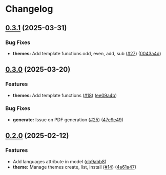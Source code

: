 # Changelog

## [0.3.1](https://github.com/germainlefebvre4/cvwonder/compare/v0.3.0...v0.3.1) (2025-03-31)


### Bug Fixes

* **themes:** Add template functions odd, even, add, sub ([#27](https://github.com/germainlefebvre4/cvwonder/issues/27)) ([0043a4d](https://github.com/germainlefebvre4/cvwonder/commit/0043a4d913f0bc636d6c64a5dd7fcf4f41723194))

## [0.3.0](https://github.com/germainlefebvre4/cvwonder/compare/v0.2.0...v0.3.0) (2025-03-20)


### Features

* **themes:** Add template functions ([#18](https://github.com/germainlefebvre4/cvwonder/issues/18)) ([ee09a4b](https://github.com/germainlefebvre4/cvwonder/commit/ee09a4b4da164c8b290180ec7bc03b96b3a60ff8))


### Bug Fixes

* **generate:** Issue on PDF generation ([#25](https://github.com/germainlefebvre4/cvwonder/issues/25)) ([47e9e49](https://github.com/germainlefebvre4/cvwonder/commit/47e9e49222cf36c49213d7b4bd06d89b73cb8c9c))

## [0.2.0](https://github.com/germainlefebvre4/cvwonder/compare/v0.1.1...v0.2.0) (2025-02-12)


### Features

* Add languages attribute in model ([cb9abb8](https://github.com/germainlefebvre4/cvwonder/commit/cb9abb88c822563f8db02fada5489454070847e2))
* **theme:** Manage themes create, list, install ([#14](https://github.com/germainlefebvre4/cvwonder/issues/14)) ([4a61a47](https://github.com/germainlefebvre4/cvwonder/commit/4a61a47c37be58ac830498605c0584ea9fe2daf7))
